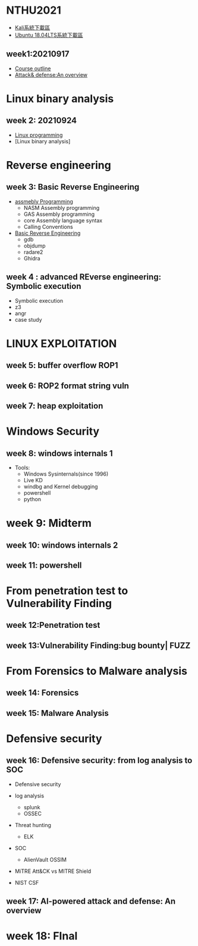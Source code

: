 # NTHU2021


- [Kali系統下載區](https://drive.google.com/file/d/1awLNHsJKgga2W0XFycnBmPEgzx4221Wi/view?usp=sharing)
- [Ubuntu 18.04LTS系統下載區](https://drive.google.com/file/d/1QPy_Ztk5Gl1ZkHRRCCytEJRem0KjItOw/view?usp=sharing)

## week1:20210917

- [Course outline]()
- [Attack& defense:An overview]()

# Linux binary analysis

## week 2: 20210924
- [Linux programming]()
- [Linux binary analysis]

# Reverse engineering
## week 3: Basic Reverse Engineering
- [assmebly Programming]()
  - NASM Assembly programming
  - GAS Assembly programming
  - core Assembly language syntax
  - Calling Conventions
- [Basic Reverse Engineering]()
  - gdb
  - objdump
  - radare2 
  - Ghidra  

## week 4 : advanced REverse engineering: Symbolic execution 
- Symbolic execution 
- z3
- angr
- case study

# LINUX EXPLOITATION
## week 5: buffer overflow ROP1 
## week 6: ROP2 format string vuln 
## week 7: heap exploitation

# Windows Security

## week 8: windows internals 1

- Tools:
  - Windows Sysinternals(since 1996)
  - Live KD
  - windbg and Kernel debugging
  - powershell
  - python

# week 9: Midterm

## week 10: windows internals 2
## week 11: powershell

# From penetration test to Vulnerability Finding
## week 12:Penetration test
## week 13:Vulnerability Finding:bug bounty| FUZZ

# From Forensics to Malware analysis
## week 14: Forensics
## week 15: Malware Analysis

# Defensive security

## week 16: Defensive security: from  log analysis to SOC 
- Defensive security
- log analysis
  - splunk
  - OSSEC 
- Threat hunting
  - ELK
- SOC
  - AlienVault OSSIM

- MiTRE Att&CK vs MITRE Shield
- NIST CSF

## week 17: AI-powered attack and defense: An overview

# week 18: FInal
